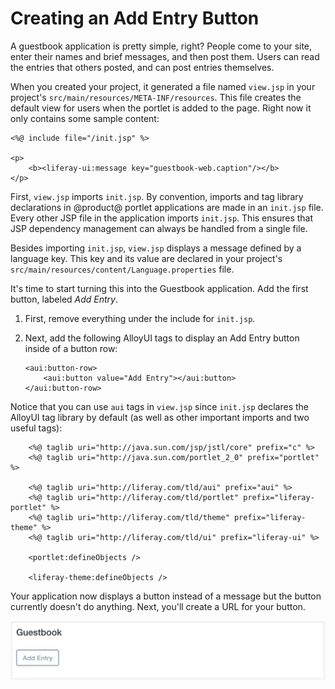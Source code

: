 # Creating an Add Entry Button [](id=creating-an-add-guestbook-button)

A guestbook application is pretty simple, right? People come to your site, 
enter their names and brief messages, and then post them. Users can read the 
entries that others posted, and can post entries themselves. 

When you created your project, it generated a file named `view.jsp` in your
project's `src/main/resources/META-INF/resources`. This file creates the 
default view for users when the portlet is added to the page. Right now it
only contains some sample content: 

    <%@ include file="/init.jsp" %>

    <p>
        <b><liferay-ui:message key="guestbook-web.caption"/></b>
    </p>

First, `view.jsp` imports `init.jsp`. By convention, imports and tag library 
declarations in @product@ portlet applications are made in an `init.jsp` file. 
Every other JSP file in the application imports `init.jsp`. This ensures that 
JSP dependency management can always be handled from a single file.

Besides importing `init.jsp`, `view.jsp` displays a message defined by a
language key. This key and its value are declared in your project's
`src/main/resources/content/Language.properties` file. 

It's time to start turning this into the Guestbook application. Add the first
button, labeled *Add Entry*.

1.  First, remove everything under the include for `init.jsp`. 

2.  Next, add the following AlloyUI tags to display an Add Entry button inside
    of a button row:

        <aui:button-row>
            <aui:button value="Add Entry"></aui:button>
        </aui:button-row>

Notice that you can use `aui` tags in `view.jsp` since `init.jsp` declares the
AlloyUI tag library by default (as well as other important imports and two
useful tags):

        <%@ taglib uri="http://java.sun.com/jsp/jstl/core" prefix="c" %>
        <%@ taglib uri="http://java.sun.com/portlet_2_0" prefix="portlet" %>

        <%@ taglib uri="http://liferay.com/tld/aui" prefix="aui" %>
        <%@ taglib uri="http://liferay.com/tld/portlet" prefix="liferay-portlet" %>
        <%@ taglib uri="http://liferay.com/tld/theme" prefix="liferay-theme" %>
        <%@ taglib uri="http://liferay.com/tld/ui" prefix="liferay-ui" %>

        <portlet:defineObjects />

        <liferay-theme:defineObjects />

Your application now displays a button instead of a message but the button
currently doesn't do anything. Next, you'll create a URL for your button.

![Figure x: Your new groovy button.](../../../images/guestbook-new-button.png)
